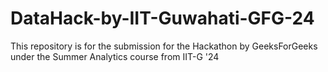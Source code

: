 # DataHack-by-IIT-Guwahati-GFG-24
This repository is for the submission for the Hackathon by GeeksForGeeks under the Summer Analytics course from IIT-G '24
